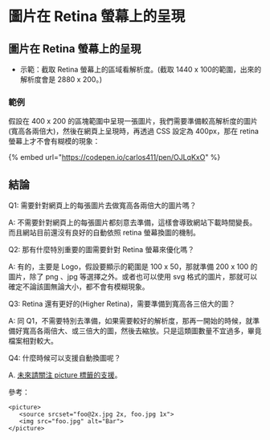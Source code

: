 # 圖片在 Retina 螢幕上的呈現

## 圖片在 Retina 螢幕上的呈現

* 示範：截取 Retina 螢幕上的區域看解析度。\(截取 1440 x 100的範圍，出來的解析度會是 2880 x 200。\)

### 範例

假設在 400 x 200 的區塊範圍中呈現一張圖片，我們需要準備較高解析度的圖片\(寬高各兩倍大\)，然後在網頁上呈現時，再透過 CSS 設定為 400px，那在 retina 螢幕上才不會有糊模的現象：

{% embed url="https://codepen.io/carlos411/pen/OJLqKxO" %}



## 結論

Q1: 需要針對網頁上的每張圖片去做寬高各兩倍大的圖片嗎？

A: 不需要針對網頁上的每張圖片都刻意去準備，這樣會導致網站下載時間變長。而且網站目前還沒有良好的自動依照 retina 螢幕換圖的機制。

Q2: 那有什麼特別重要的圖需要針對 Retina 螢幕來優化嗎？

A: 有的，主要是 Logo，假設要顯示的範圍是 100 x 50，那就準備 200 x 100 的圖片，除了 png 、jpg 等選擇之外。或者也可以使用 svg 格式的圖片，那就可以確定不論該圖無論大小，都不會有模糊現象。

Q3: Retina 還有更好的\(Higher Retina\)，需要準備到寬高各三倍大的圖？

A: 同 Q1，不需要特別去準備，如果需要較好的解析度，那再一開始的時候，就準備好寬高各兩倍大、或三倍大的圖，然後去縮放。只是這類圖數量不宜過多，畢竟檔案相對較大。

Q4: 什麼時候可以支援自動換圖呢？

A. [未來請關注 picture 標籤的支援](https://www.w3schools.com/tags/tag_picture.asp)。

參考：

```markup
<picture>
   <source srcset="foo@2x.jpg 2x, foo.jpg 1x">
   <img src="foo.jpg" alt="Bar">
</picture>
```



